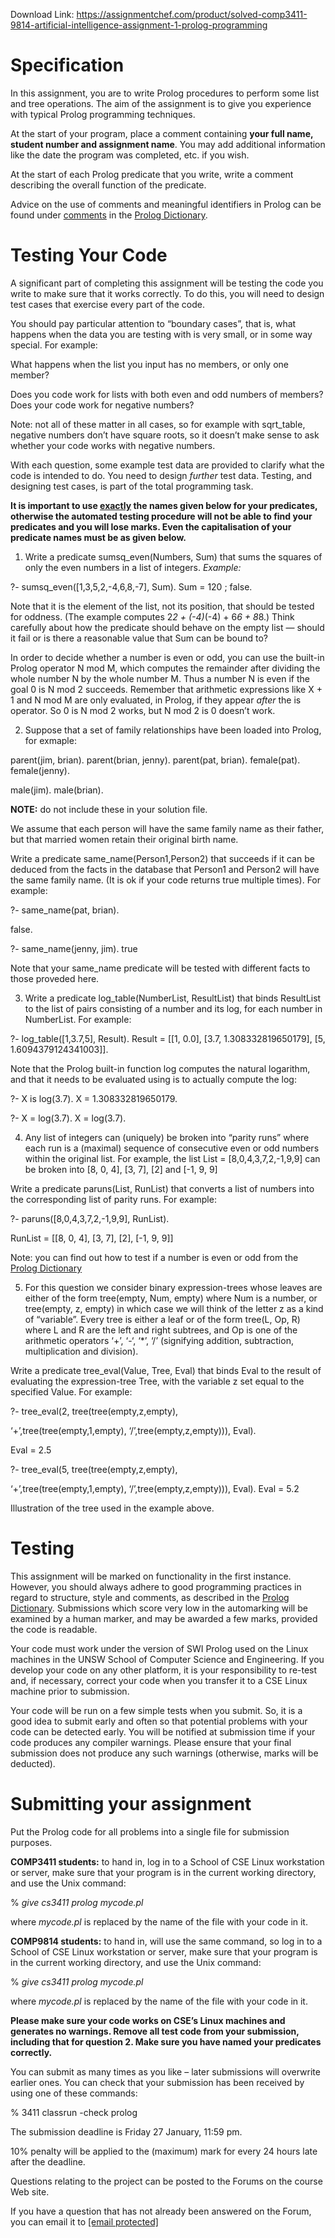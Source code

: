 Download Link: https://assignmentchef.com/product/solved-comp3411-9814-artificial-intelligence-assignment-1-prolog-programming
<br>
<h1>Specification</h1>

In this assignment, you are to write Prolog procedures to perform some list and tree operations. The aim of the assignment is to give you experience with typical Prolog programming techniques.

At the start of your program, place a comment containing <strong>your full name, student number and assignment name</strong>. You may add additional information like the date the program was completed, etc. if you wish.

At the start of each Prolog predicate that you write, write a comment describing the overall function of the predicate.

Advice on the use of comments and meaningful identifiers in Prolog can be found under <u>comments</u> in the <u>Prolo</u>g<u> Dictionary</u>.

<h1>Testing Your Code</h1>

A significant part of completing this assignment will be testing the code you write to make sure that it works correctly. To do this, you will need to design test cases that exercise every part of the code.

You should pay particular attention to “boundary cases”, that is, what happens when the data you are testing with is very small, or in some way special. For example:

What happens when the list you input has no members, or only one member?

Does you code work for lists with both even and odd numbers of members? Does your code work for negative numbers?

Note: not all of these matter in all cases, so for example with sqrt_table, negative numbers don’t have square roots, so it doesn’t make sense to ask whether your code works with negative numbers.

With each question, some example test data are provided to clarify what the code is intended to do. You need to design <em>further</em> test data. Testing, and designing test cases, is part of the total programming task.

<strong>It is important to use <u>exactly</u> the names given below for your predicates, otherwise the automated testing procedure will not be able to find your predicates and you will lose marks. Even the capitalisation of your predicate names must be as given below.</strong>

<strong> </strong>

<ol>

 <li>Write a predicate sumsq_even(Numbers, Sum) that sums the squares of only the even numbers in a list of integers. <em>Example:</em></li>

</ol>

?- sumsq_even([1,3,5,2,-4,6,8,-7], Sum). Sum = 120 ; false.

Note that it is the element of the list, not its position, that should be tested for oddness. (The example computes 2*2 + (-4)*(-4) + 6*6 + 8*8.) Think carefully about how the predicate should behave on the empty list — should it fail or is there a reasonable value that Sum can be bound to?

In order to decide whether a number is even or odd, you can use the built-in Prolog operator N mod M, which computes the remainder after dividing the whole number N by the whole number M. Thus a number N is even if the goal 0 is N mod 2 succeeds. Remember that arithmetic expressions like X + 1 and N mod M are only evaluated, in Prolog, if they appear <em>after</em> the is operator. So 0 is N mod 2 works, but N mod 2 is 0 doesn’t work.

<ol start="2">

 <li>Suppose that a set of family relationships have been loaded into Prolog, for exmaple:</li>

</ol>

parent(jim, brian). parent(brian, jenny). parent(pat, brian). female(pat). female(jenny).

male(jim). male(brian).

<strong>NOTE:</strong> do not include these in your solution file.

We assume that each person will have the same family name as their father, but that married women retain their original birth name.

Write a predicate same_name(Person1,Person2) that succeeds if it can be deduced from the facts in the database that Person1 and Person2 will have the same family name. (It is ok if your code returns true multiple times). For example:

?- same_name(pat, brian).

false.

?- same_name(jenny, jim). true

Note that your same_name predicate will be tested with different facts to those proveded here.

<ol start="3">

 <li>Write a predicate log_table(NumberList, ResultList) that binds ResultList to the list of pairs consisting of a number and its log, for each number in NumberList. For example:</li>

</ol>

?- log_table([1,3.7,5], Result). Result = [[1, 0.0], [3.7, 1.308332819650179], [5, 1.6094379124341003]].

<strong> </strong>

Note that the Prolog built-in function log computes the natural logarithm, and that it needs to be evaluated using is to actually compute the log:

?- X is log(3.7). X = 1.308332819650179.

?- X = log(3.7). X = log(3.7).

<ol start="4">

 <li>Any list of integers can (uniquely) be broken into “parity runs” where each run is a (maximal) sequence of consecutive even or odd numbers within the original list. For example, the list List = [8,0,4,3,7,2,-1,9,9] can be broken into [8, 0, 4], [3, 7], [2] and [-1, 9, 9]</li>

</ol>

Write a predicate paruns(List, RunList) that converts a list of numbers into the corresponding list of parity runs. For example:

?- paruns([8,0,4,3,7,2,-1,9,9], RunList).

RunList = [[8, 0, 4], [3, 7], [2], [-1, 9, 9]]

Note: you can find out how to test if a number is even or odd from the <u>Prolo</u>g<u> Dictionary</u>

<ol start="5">

 <li>For this question we consider binary expression-trees whose leaves are either of the form tree(empty, Num, empty) where Num is a number, or tree(empty, z, empty) in which case we will think of the letter z as a kind of “variable”. Every tree is either a leaf or of the form tree(L, Op, R) where L and R are the left and right subtrees, and Op is one of the arithmetic operators ‘+’, ‘-‘, ‘*’, ‘/’ (signifying addition, subtraction, multiplication and division).</li>

</ol>

Write a predicate tree_eval(Value, Tree, Eval) that binds Eval to the result of evaluating the expression-tree Tree, with the variable z set equal to the specified Value. For example:

?- tree_eval(2, tree(tree(empty,z,empty),

‘+’,tree(tree(empty,1,empty),                       ‘/’,tree(empty,z,empty))), Eval).

Eval = 2.5

?- tree_eval(5, tree(tree(empty,z,empty),

‘+’,tree(tree(empty,1,empty),                       ‘/’,tree(empty,z,empty))), Eval). Eval = 5.2




Illustration of the tree used in the example above.

<h1>Testing</h1>

This assignment will be marked on functionality in the first instance. However, you should always adhere to good programming practices in regard to structure, style and comments, as described in the <u>Prolo</u>g <u>Dictionary</u>. Submissions which score very low in the automarking will be examined by a human marker, and may be awarded a few marks, provided the code is readable.

Your code must work under the version of SWI Prolog used on the Linux machines in the UNSW School of Computer Science and Engineering. If you develop your code on any other platform, it is your responsibility to re-test and, if necessary, correct your code when you transfer it to a CSE Linux machine prior to submission.

Your code will be run on a few simple tests when you submit. So, it is a good idea to submit early and often so that potential problems with your code can be detected early. You will be notified at submission time if your code produces any compiler warnings. Please ensure that your final submission does not produce any such warnings (otherwise, marks will be deducted).

<h1>Submitting your assignment</h1>

Put the Prolog code for all problems into a single file for submission purposes.

<strong>COMP3411 students:</strong> to hand in, log in to a School of CSE Linux workstation or server, make sure that your program is in the current working directory, and use the Unix command:

% <em>give cs3411 prolog mycode.pl</em>

where <em>mycode.pl</em> is replaced by the name of the file with your code in it.

<strong>COMP9814 students:</strong> to hand in, will use the same command, so log in to a School of CSE Linux workstation or server, make sure that your program is in the current working directory, and use the Unix command:

% <em>give cs3411 prolog mycode.pl</em>

where <em>mycode.pl</em> is replaced by the name of the file with your code in it.

<strong>Please make sure your code works on CSE’s Linux machines and generates no warnings. Remove all test code from your submission, including that for question 2. Make sure you have named your predicates correctly.</strong>

You can submit as many times as you like – later submissions will overwrite earlier ones. You can check that your submission has been received by using one of these commands:

% 3411 classrun -check prolog

The submission deadline is Friday 27 January, 11:59 pm.

10% penalty will be applied to the (maximum) mark for every 24 hours late after the deadline.

Questions relating to the project can be posted to the Forums on the course Web site.

If you have a question that has not already been answered on the Forum, you can email it to <a href="/cdn-cgi/l/email-protection" class="__cf_email__" data-cfemail="c2b6ecb8b0abafa7a182b7acb1b5eca7a6b7eca3b7">[email protected]</a>


